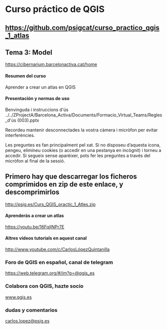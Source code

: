 
# Curso práctico de QGIS

## https://github.com/psigcat/curso_practico_qgis_1_atlas

## Tema 3: Model
https://cibernarium.barcelonactiva.cat/home

#### Resumen del curso
Aprender a crear un atlas en QGIS


#### Presentación y normas de uso
Benvinguda i instruccions d'ús
../../ZProjectA/Barcelona_Activa/Documents/Formacio_Virtual_Teams/Regles_d'ús (003).pptx

Recordeu mantenir desconnectades la vostra càmera i micròfon per evitar interferències.

Les preguntes es fan principalment pel xat. Si no disposeu d’aquesta icona, pengeu, elimineu cookies (o accedir en una pestanya en incògnit) i torneu a accedir. Si segueix sense aparèixer, pots fer les preguntes a través del micròfon al final de la sessió.

## Primero hay que descarregar los ficheros comprimidos en zip de este enlace, y descomprimirlos
http://psig.es/Curs_QGIS_practic_1_Atles.zip



#### Aprenderás a crear un atlas
https://youtu.be/16FqjINPr7E


#### Altres vídeos tutorials en aquest canal
http://www.youtube.com/c/CarlosLópezQuintanilla


### Foro de QGIS en español, canal de telegram
https://web.telegram.org/#/im?p=@qgis_es

### Colabora con QGIS, hazte socio
www.qgis.es

### dudas y comentarios
carlos.lopez@psig.es
